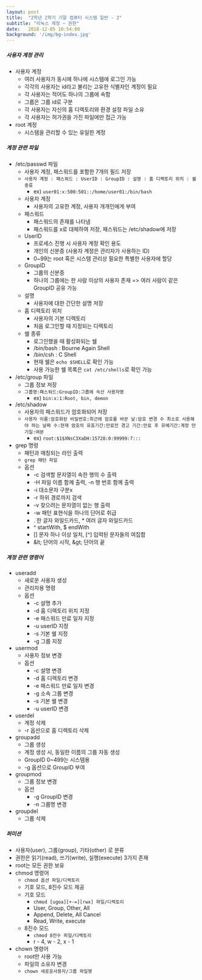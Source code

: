 ```yaml
---
layout: post
title:  "2학년 2학기 기말 컴퓨터 시스템 일반 - 2"
subtitle: "리눅스 계정 ~ 권한"
date:   2018-12-05 10:54:00
background: '/img/bg-index.jpg'
---
```


##### 사용자 계정 관리
* 사용자 계정
  * 여러 사용자가 동시에 하나에 시스템에 로그인 가능
  * 각각의 사용자는 id라고 불리는 고유한 식별자인 계정이 필요
  * 각 사용자는 적어도 하나의 그룹에 속함
  * 그룹은 그룹 id로 구분
  * 각 사용자는 자신의 홈 디렉토리와 환경 설정 파일 소유
  * 각 사용자는 허가권을 가진 파일에만 접근 가능
* root 계정
  * 시스템을 관리할 수 있는 유일한 계정

##### 계정 관련 파일
* /etc/passwd 파일
  * 사용자 계정, 패스워드를 포함한 7개의 필드 저장
  * `사용자 계정 : 패스워드 : UserID : GroupID : 설명 : 홈 디렉토리 위치 : 쉘 종류`
    * ex) `user01:x:500:501::/home/user01:/bin/bash`
  * 사용자 계정
    * 사용자의 고유한 계정, 사용자 개개인에게 부여
  * 패스워드
    * 패스워드의 존재를 나타냄
    * 패스워드를 x로 대체하여 저장, 패스워드는 /etc/shadow에 저장
  * UserID
    * 프로세스 진행 시 사용자 계정 확인 용도
    * 개인의 신분증 (사용자 계정은 관리자가 사용하는 ID)
    * 0~99는 root 혹은 시스템 관리상 필요한 특별한 사용자에 할당
  * GroupID
    * 그룹의 신분증
    * 하나의 그룹에는 한 사람 이상의 사용자 존재 =&gt; 여러 사람이 같은 GroupID 공유 가능
  * 설명
    * 사용자에 대한 간단한 설명 저장
  * 홈 디렉토리 위치
    * 사용자의 기본 디렉토리
    * 처음 로그인할 때 지정되는 디렉토리
  * 쉘 종류
    * 로그인했을 때 활성화되는 쉘
    * /bin/bash : Bourne Again Shell
    * /bin/csh : C Shell
    * 현재 쉘은 `echo $SHELL`로 확인 가능
    * 사용 가능한 쉘 목록은 `cat /etc/shells`로 확인 가능
* /etc/group 파일
  * 그룹 정보 저장
  * `그룹명:패스워드:GroupID:그룹에 속산 사용자명`
    * ex) `bin:x:1:Root, bin, demon`
* /etc/shadow
  * 사용자의 패스워드가 암호화되어 저장
  * `사용자 이름:암호화된 비밀번호:최근에 암호를 바꾼 날:암호 변경 수 최소로 사용해야 하는 날짜 수:현재 암호의 유효기간:만료전 경고 기간:만료 후 유예기간:계정 만기일:여분`
    * ex) `root:$1$XNsC3XaDH:15728:0:99999:7:::`
* grep 명령
  * 패턴과 매칭되는 라인 출력
  * `grep 패턴 파일`
  * 옵션
    * -c 검색할 문자열이 속한 행의 수 출력
    * -H 파일 이름 함께 출력, -n 행 번호 함께 출력
    * -i 대소문자 구분x
    * -r 하위 경로까지 검색
    * -v 찾으려는 문자열이 없는 행 출력
    * -w 패턴 표현식을 하나의 단어로 취급
    * . 한 글자 와일드카드, * 여러 글자 와일드카드
    * ^ startWith, $ endWith
    * [] 문자 하나 이상 일치, [^] 입력된 문자들의 여집합
    * \&lt; 단어의 시작, \&gt; 단어의 끝

##### 계정 관련 명령어
* useradd
  * 새로운 사용자 생성
  * 관리자용 명령
  * 옵션
    * -c 설명 추가
    * -d 홈 디렉토리 위치 지정
    * -e 패스워드 만료 일자 지정
    * -u userID 지정
    * -s 기본 쉘 지정
    * -g 그룹 지정
* usermod
  * 사용자 정보 변경
  * 옵션
    * -c 설명 변경
    * -d 홈 디렉토리 변경
    * -e 패스워드 만료 일자 변경
    * -g 소속 그룹 변경
    * -s 기본 쉘 변경
    * -u userID 변경
* userdel
  * 계정 삭제
  * -r 옵션으로 홈 디렉토리 삭제
* groupadd
  * 그룹 생성
  * 계정 생성 시, 동일한 이름의 그룹 자동 생성
  * GroupID 0~499는 시스템용
  * -g 옵션으로 GroupID 부여
* groupmod
  * 그룹 정보 변경
  * 옵션
    * -g GroupID 변경
    * -n 그룹명 변경
* groupdel
  * 그룹 삭제

##### 퍼미션
* 사용자(user), 그룹(group), 기타(other) 로 분류
* 권한은 읽기(read), 쓰기(write), 실행(execute) 3가지 존재
* root는 모든 권한 보유
* chmod 명령어
  * `chmod 옵션 파일/디렉토리`
  * 기호 모드, 8진수 모드 제공
  * 기호 모드
    * `chmod [ugoa][+-=][rwx] 파일/디렉토리`
    * User, Group, Other, All
    * Append, Delete, All Cancel
    * Read, Write, execute
  * 8진수 모드
    * `chmod 8진수 파일/디렉토리`
    * r - 4, w - 2, x - 1
* chown 명령어
  * root만 사용 가능
  * 파일의 소유자 변경
  * `chown 새로운사용자/그룹 파일명`
